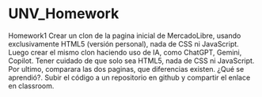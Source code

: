 # UNV_Homework
Homework1
Crear un clon de la pagina inicial de MercadoLibre, usando exclusivamente HTML5 (versión personal), nada de CSS ni JavaScript. Luego crear el mismo clon haciendo uso de IA, como ChatGPT, Gemini, Copilot. Tener cuidado de que solo sea HTML5, nada de CSS ni JavaScript. Por ultimo, comparara las dos paginas, que diferencias existen. ¿Qué se aprendió?. Subir el código a un repositorio en github y compartir el enlace en classroom.
